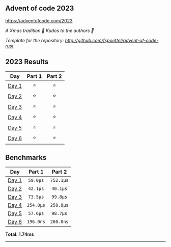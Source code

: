 ## Advent of code 2023

https://adventofcode.com/2023

_A Xmas tradition 🎅 Kudos to the authors 🎉_


_Template for the repository: http://github.com/fspoettel/advent-of-code-rust_


<!--- advent_readme_stars table --->
## 2023 Results

| Day | Part 1 | Part 2 |
| :---: | :---: | :---: |
| [Day 1](https://adventofcode.com/2023/day/1) | ⭐ | ⭐ |
| [Day 2](https://adventofcode.com/2023/day/2) | ⭐ | ⭐ |
| [Day 3](https://adventofcode.com/2023/day/3) | ⭐ | ⭐ |
| [Day 4](https://adventofcode.com/2023/day/4) | ⭐ | ⭐ |
| [Day 5](https://adventofcode.com/2023/day/5) | ⭐ | ⭐ |
| [Day 6](https://adventofcode.com/2023/day/6) | ⭐ | ⭐ |
<!--- advent_readme_stars table --->

<!--- benchmarking table --->
## Benchmarks

| Day | Part 1 | Part 2 |
| :---: | :---: | :---:  |
| [Day 1](./src/bin/01.rs) | `59.0µs` | `752.1µs` |
| [Day 2](./src/bin/02.rs) | `42.1µs` | `40.1µs` |
| [Day 3](./src/bin/03.rs) | `73.5µs` | `99.8µs` |
| [Day 4](./src/bin/04.rs) | `254.0µs` | `258.8µs` |
| [Day 5](./src/bin/05.rs) | `57.6µs` | `98.7µs` |
| [Day 6](./src/bin/06.rs) | `196.0ns` | `260.0ns` |

**Total: 1.74ms**
<!--- benchmarking table --->

---
